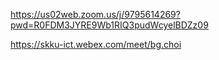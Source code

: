 https://us02web.zoom.us/j/9795614269?pwd=R0FDM3JYRE9Wb1RIQ3pudWcyelBDZz09


https://skku-ict.webex.com/meet/bg.choi
